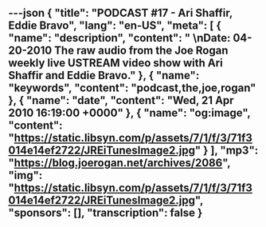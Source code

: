 ---json
{
  "title": "PODCAST #17 - Ari Shaffir, Eddie Bravo",
  "lang": "en-US",
  "meta": [
    {
      "name": "description",
      "content": " \nDate: 04-20-2010 The raw audio from the Joe Rogan weekly live USTREAM video show with Ari Shaffir and Eddie Bravo."
    },
    {
      "name": "keywords",
      "content": "podcast,the,joe,rogan"
    },
    {
      "name": "date",
      "content": "Wed, 21 Apr 2010 16:19:00 +0000"
    },
    {
      "name": "og:image",
      "content": "https://static.libsyn.com/p/assets/7/1/f/3/71f3014e14ef2722/JREiTunesImage2.jpg"
    }
  ],
  "mp3": "https://blog.joerogan.net/archives/2086",
  "img": "https://static.libsyn.com/p/assets/7/1/f/3/71f3014e14ef2722/JREiTunesImage2.jpg",
  "sponsors": [],
  "transcription": false
}
---
<episode-header />

<timemark seconds="0" />

<transcribe-call-to-action />

<episode-footer />